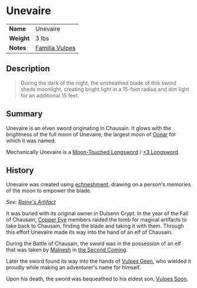 # Unevaire

|||
| --- | --- |
| **Name** | Unevaire | item.2
| **Weight** | 3 lbs |
| **Notes** | [Familia Vulpes](../../organisations/familia-vulpes.md) |

## Description

> During the dark of the night, the unsheathed blade of this sword sheds moonlight, creating bright light in a 15-foot radius and dim light for an additional 15 feet.

## Summary

Unevaire is an elven sword originating in Chausain. It glows with the brightness of the full moon of Unevaire, the largest moon of [Oonar](../../planes/oonar.md) for which it was named.

Mechanically Unevaire is a [Moon-Touched Longsword](https://www.dndbeyond.com/magic-items/moon-touched-sword-longsword) / [+3 Longsword](https://www.dndbeyond.com/magic-items/longsword-3).

## History

Unevaire was created using [echneshment](../../mechanics/magic/echneshment.md), drawing on a person's memories of the moon to empower the blade.

*See: [Raine's Artifact](../../campaigns/O2-raines-artifact.md)*

It was buried with its original owner in Dulsenn Crypt. In the year of the Fall of Chausain, [Copper Eye](../../organisations/copper-eye.md) members raided the tomb for magical artifacts to take back to Chausain, finding the blade and taking it with them. Through this effort Unevaire made its way into the hand of an elf of Chausain.

During the Battle of Chausain, the sword was in the possession of an elf that was taken by [Malnesh](../../gods/deities/malnesh.md) in [the Second Coming](../../history/events/the-second-coming.md).

Later the sword found its way into the hands of [Vulpes Geen](../../characters/vulpes-geen.md), who wielded it proudly while making an adventurer's name for himself.

Upon his death, the sword was bequeathed to his eldest son, [Vulpes Soon](../../characters/vulpes-soon.md).
